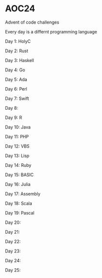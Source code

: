 # AOC24
Advent of code challenges

Every day is a differnt programming language

Day 1: HolyC

Day 2: Rust

Day 3: Haskell

Day 4: Go

Day 5: Ada

Day 6: Perl

Day 7: Swift

Day 8: 

Day 9: R

Day 10: Java

Day 11: PHP

Day 12: VBS

Day 13: Lisp

Day 14: Ruby

Day 15: BASIC

Day 16: Julia

Day 17: Assembly

Day 18: Scala

Day 19: Pascal

Day 20: 

Day 21: 

Day 22: 

Day 23: 

Day 24: 

Day 25: 
